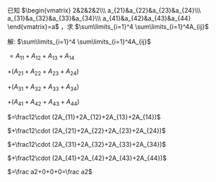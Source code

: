 已知 $\begin{vmatrix}  
2&2&2&2\\\   
a_{21}&a_{22}&a_{23}&a_{24}\\\   
a_{31}&a_{32}&a_{33}&a_{34}\\\   
a_{41}&a_{42}&a_{43}&a_{44}  
\end{vmatrix}=a$ ，求 $\sum\limits_{i=1}^4  
\sum\limits_{i=1}^4A_{ij}$   
  
  
解:  $\sum\limits_{i=1}^4  
\sum\limits_{i=1}^4A_{ij}$   
  
 $=A_{11}+A_{12}+A_{13}+A_{14}$   
  
 $+(A_{21}+A_{22}+A_{23}+A_{24})$   
  
 $+(A_{31}+A_{32}+A_{33}+A_{34})$   
  
 $+(A_{41}+A_{42}+A_{43}+A_{44})$   
  
 $=\frac12\cdot  
(2A_{11}+2A_{12}+2A_{13}+2A_{14})$   
  
 $+\frac12\cdot  
(2A_{21}+2A_{22}+2A_{23}+2A_{24})$   
  
 $+\frac12\cdot  
(2A_{31}+2A_{32}+2A_{33}+2A_{34})$   
  
 $+\frac12\cdot  
(2A_{41}+2A_{42}+2A_{43}+2A_{44})$   
  
 $=\frac a2+0+0+0=\frac a2$   
